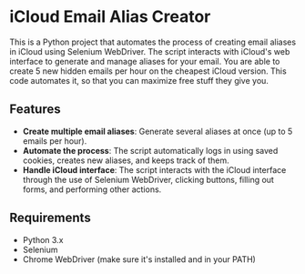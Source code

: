 # iCloud Email Alias Creator

This is a Python project that automates the process of creating email aliases in iCloud using Selenium WebDriver. The script interacts with iCloud's web interface to generate and manage aliases for your email.
You are able to create 5 new hidden emails per hour on the cheapest iCloud version. This code automates it, so that you can maximize free stuff they give you.

## Features

- **Create multiple email aliases**: Generate several aliases at once (up to 5 emails per hour).
- **Automate the process**: The script automatically logs in using saved cookies, creates new aliases, and keeps track of them.
- **Handle iCloud interface**: The script interacts with the iCloud interface through the use of Selenium WebDriver, clicking buttons, filling out forms, and performing other actions.

## Requirements

- Python 3.x
- Selenium
- Chrome WebDriver (make sure it's installed and in your PATH)
